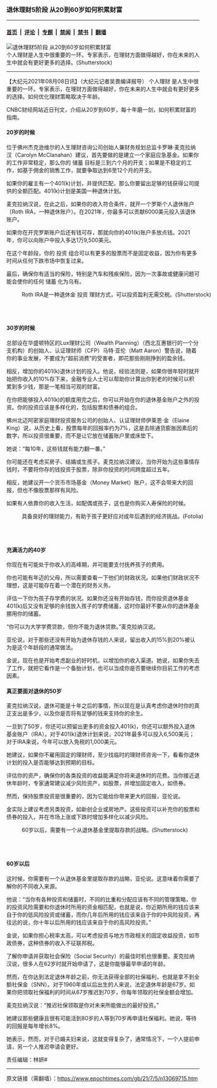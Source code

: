 ### 退休理财5阶段 从20到60岁如何积累财富

---

#### [首页](../../../..?n13069715) &nbsp;|&nbsp; [评论](../../../../../epoch-comment?n13069715) &nbsp;|&nbsp; [专题](../../../../../epoch-special?n13069715) &nbsp;|&nbsp; [禁闻](../../../../../epoch-news?n13069715) &nbsp;|&nbsp; [禁书](../../../../../books?n13069715) &nbsp;|&nbsp; [翻墙](https://github.com/gfw-breaker/nogfw/blob/master/README.md?n13069715)


<div><img alt="退休理财5阶段 从20到60岁如何积累财富" class="attachment-djy_600_400 size-djy_600_400 wp-post-image" src="https://i.epochtimes.com/assets/uploads/2021/05/id12971605-shutterstock_659757988-600x400.jpg"/>
<div class="caption">
 个人理财是人生中很重要的一环。专家表示，在理财方面做得越好，你在未来的人生中就会有更好更多的选择。(Shutterstock)
</div></div><hr/><div class="post_content" id="artbody" itemprop="articleBody">
 <!-- article content begin -->
 <p>
  【大纪元2021年08月08日讯】（大纪元记者吴畏编译报导）
  <ok href="https://www.epochtimes.com/gb/tag/%E4%B8%AA%E4%BA%BA%E7%90%86%E8%B4%A2.html">
   个人理财
  </ok>
  是人生中很重要的一环。专家表示，在理财方面做得越好，你在未来的人生中就会有更好更多的选择。如何优化理财策略取决于年龄。
 </p>
 <p>
  CNBC财经网站近日刊文，介绍从20岁到60岁，每十年磨一剑，如何积累财富的指南。
 </p>
 <h4>
  20岁的时候
 </h4>
 <p>
  位于佛州杰克逊维尔的人生理财咨询公司创始人兼财务规划总监卡罗琳‧麦克拉纳汉（Carolyn McClanahan）建议，首先要做的是建立一个家庭应急基金。如果你的工作非常稳定，那么你的
  <ok href="https://www.epochtimes.com/gb/tag/%E5%82%A8%E8%93%84.html">
   储蓄
  </ok>
  目标是三到六个月的开支；如果是不稳定的工作，如基于佣金的销售工作，就要争取达到6至12个月的开支。
 </p>
 <p>
  如果你的雇主有一个401(k)计划，并提供匹配，那么你要留出足够的钱获得公司提供的全额匹配。401(k)计划是美国一种退休计划。
 </p>
 <p>
  麦克拉纳汉说，在此之后，如果你的收入符合条件，就开一个罗斯个人退休账户（Roth IRA，一种退休账户）。在2021年，你最多可以贡献6000美元投入该退休账户。
 </p>
 <p>
  如果你在开完罗斯账户后还有钱可存，那就向你的401(k)账户多放点钱。2021年，你可以向账户中投入多达1万9,500美元。
 </p>
 <p>
  在这个年龄段，你的
  <ok href="https://www.epochtimes.com/gb/tag/%E6%8A%95%E8%B5%84.html">
   投资
  </ok>
  组合可以有更多的股票而不是固定收益，因为你有更多时间从任何下跌市场中恢复过来。
 </p>
 <p>
  最后，确保你有适当的保险，特别是汽车和残疾保险，因为一次事故或健康问题可能会使你的任何
  <ok href="https://www.epochtimes.com/gb/tag/%E5%82%A8%E8%93%84.html">
   储蓄
  </ok>
  化为乌有。
 </p>
 <figure aria-describedby="caption-attachment-8627767" class="wp-caption aligncenter" id="attachment_8627767" style="width: 600px">
  <ok href="https://i.epochtimes.com/assets/uploads/2016/12/shutterstock_319436051.jpg" target="_blank">
   <img alt="" class="size-large wp-image-8627767" src="https://i.epochtimes.com/assets/uploads/2016/12/shutterstock_319436051-600x400.jpg"/>
  </ok>
  <br/><figcaption class="wp-caption-text" id="caption-attachment-8627767">
   Roth IRA是一种退休金
   <ok href="https://www.epochtimes.com/gb/tag/%E6%8A%95%E8%B5%84.html">
    投资
   </ok>
   理财方式，可以投资盈利无需交税。(Shutterstock)
  </figcaption><br/>
 </figure><br/>
 <h4>
  30岁的时候
 </h4>
 <p>
  总部设在华盛顿特区的Lux理财公司（Wealth Planning）（西北互惠银行的一个分支机构）的创始人、认证理财师（CFP）马特‧亚伦（Matt Aaron）警告说，随着你的事业发展，不要成为“超前消费”的受害者，即花那些刚刚挣到的盈余钱。
 </p>
 <p>
  相反，增加你的401(k)退休计划的投入。他说，经验法则是，如果你很年轻时就开始把你收入的10%存下来，金融专业人士可以帮助你计算出你到老的时候可以积累到多少钱，那是一笔相当可观的财富。
 </p>
 <p>
  在你把能够投入401(k)的额度用完之后，你可以开始在你的退休基金账户之外的投资。你的投资应该是多样化的，包括股票和债券的组合。
 </p>
 <p>
  佛州北迈阿密家庭理财投资服务公司的创始人、认证理财师伊莱恩‧金（Elaine King）说，从历史上看，股票每年的回报率约为7%，这是去除通货膨胀因素后的数字，所以投资很重要，而不是让它放在储蓄账户里或床垫下。
 </p>
 <p>
  她说：“每10年，这些钱就有能力翻一番。”
 </p>
 <p>
  你可能还在考虑买房子、结婚或生孩子。麦克拉纳汉建议，当你开始为这些事情存钱时，不要将你存的钱投资于股票，除非你投资的时间跨度超过五年。
 </p>
 <p>
  相反，她建议开一个货币市场基金（Money Market）账户，这不会带来大的回报，但也不像股票那样有风险。
 </p>
 <p>
  如果有人依靠你的收入生活，如配偶或孩子，这也是你购买人寿保险的时候。
 </p>
 <figure aria-describedby="caption-attachment-11744453" class="wp-caption aligncenter" id="attachment_11744453" style="width: 600px">
  <ok href="https://i.epochtimes.com/assets/uploads/2019/12/Fotolia_135292016_Subscription_L-e1577259620663.jpg" target="_blank">
   <img alt="" class="size-large wp-image-11744453" src="https://i.epochtimes.com/assets/uploads/2019/12/Fotolia_135292016_Subscription_L-600x390.jpg"/>
  </ok>
  <br/><figcaption class="wp-caption-text" id="caption-attachment-11744453">
   具备良好的理财能力，有助于孩子更好应对成年后遇到的经济挑战。(Fotolia)
  </figcaption><br/>
 </figure><br/>
 <h4>
  充满活力的40岁
 </h4>
 <p>
  你现在有可能处于你收入的高峰期，并可能要支付抚养孩子的费用。
 </p>
 <p>
  你也可能有年迈的父母，所以需要查看一下他们的财政状况。如果他们财政状况不理想，这是可能存在着一个潜在的财务义务。
 </p>
 <p>
  评估一下你为孩子存学费的状况。如果你还没有开始存钱，而你投资退休基金401(k)后又没有足够的余钱放入孩子的学费储蓄，这时你最好不要从你的退休基金挪用你的储蓄。
 </p>
 <p>
  “你可以为大学学费贷款，但你不能为退休贷款。”麦克拉纳汉说。
 </p>
 <p>
  亚伦说，对于那些还没有开始为退休存钱的人来说，留出收入的15%到20%被认为是这个年龄段的通常做法。
 </p>
 <p>
  金说，现在也是开始考虑副业的好时机，以增加你的收入渠道。她说，如果你失去了工作，就把它看作是一个备胎计划，也可以当成你是否要继续你目前工作的考虑因素。
 </p>
 <h4>
  真正要面对退休的50岁
 </h4>
 <p>
  麦克拉纳汉说，退休可能是十年之后的事情，所以现在是认真考虑你退休时你的真正支出是多少，以及你是否将有足够的钱来支持你的余生。
 </p>
 <p>
  一旦到了50岁，你还可以预留出更多的资金投入401(k)，你还可以额外投入退休基金账户（IRA）。对于401(k)退休计划来说，2021年最多可以投入6,500美元；对于IRA来说，今年可以放入免税的1,000美元。
 </p>
 <p>
  她建议，如果你不雇用固定的理财师，至少找临时的理财师咨询一下，看看你退休计划的投入是否能够达到预期的目标。
 </p>
 <p>
  评估你的资产，确保你的各类投资的收益能满足你将来退休时的花费。当你接近退休年龄时，专家通常建议减少风险资产，如股票，并增加固定收入，如债券。
 </p>
 <p>
  然而，保持股票投资是很重要的，因为它能给你带来更大的回报，亚伦说。
 </p>
 <p>
  金实际上建议考虑另类投资，如新创企业或房地产。这些投资可以补充你的股票和债券的投入，并在市场上涨或下跌时增加多样化以减少风险。
 </p>
 <figure aria-describedby="caption-attachment-12306343" class="wp-caption aligncenter" id="attachment_12306343" style="width: 600px">
  <ok href="https://i.epochtimes.com/assets/uploads/2020/08/shutterstock_1182201256-2.jpg" target="_blank">
   <img alt="" class="size-large wp-image-12306343" src="https://i.epochtimes.com/assets/uploads/2020/08/shutterstock_1182201256-2-600x400.jpg"/>
  </ok>
  <br/><figcaption class="wp-caption-text" id="caption-attachment-12306343">
   60岁以后，需要有一个从退休基金里提取存款的战略。(Shutterstock)
  </figcaption><br/>
 </figure><br/>
 <h4>
  60岁以后
 </h4>
 <p>
  这时候，你需要有一个从退休基金里提取存款的战略，亚伦说。这意味着你需要了解你的不同收入来源。
 </p>
 <p>
  他说：“当你有各种投资和储蓄时，不同的比重和分配应该有不同的管理策略，你的投资风险需要和你退休时所用的资金相匹配，也就是说，你近期所用的钱应该来自于你的低风险投资或储蓄，而你几年后所用的钱应该来自于你的中风险投资，再往远的说，你十年以后所用的钱应该来自于你的高风险投资。”
 </p>
 <p>
  金说，如果你担心税率太高，可以考虑投资与地方市政相关的固定收益投资，如市政债券，这种债券的收入不征联邦税。
 </p>
 <p>
  了解你申请并获取社会保险（Social Security）的最佳时机也很重要。麦克拉纳汉说，很多人在62岁时就开始申请了，这是你能够最早申请的年龄。
 </p>
 <p>
  然而，在你达到法定退休年龄之前，你无法获得全部的社保福利，也就是拿不到全额社保金（SNN）。对于1960年或以后出生的人来说，法定退休年龄是67岁。如果你把领取社保福利的时间从67岁推迟到70岁，你每年领取的社保金额会增加。
 </p>
 <p>
  麦克拉纳汉说：“推迟社保领取是你对未来所能做出的最好投资。”
 </p>
 <p>
  她建议那些健康且很有可能活到80岁的人等到70岁再申请社保福利。她说，等待的回报是每年增长8%。
 </p>
 <p>
  她表示，然而，对于已婚夫妇来说，这就变得复杂了，通常情况下，一个人提前申请，另一个人推迟申请会更好。
 </p>
 <p>
  责任编辑：林妍#
 </p>
 <!-- article content end -->
 <div id="below_article_ad">
 </div>
</div>


---

原文链接（需翻墙）：https://www.epochtimes.com/gb/21/7/5/n13069715.htm